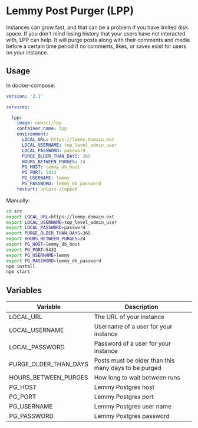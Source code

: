 # Lemmy Post Purger (LPP)

Instances can grow fast, and that can be a problem if you have limited disk space. If you don't mind losing history that your users have not interacted with, LPP can help. It will purge posts along with their comments and media before a certain time period if no comments, likes, or saves exist for users on your instance.

## Usage
In docker-compose:
```yml
version: '2.1'

services:

  lpp:
    image: nowsci/lpp
    container_name: lpp
    environment:
      LOCAL_URL: https://lemmy.domain.ext
      LOCAL_USERNAME: top_level_admin_user
      LOCAL_PASSWORD: password
      PURGE_OLDER_THAN_DAYS: 365
      HOURS_BETWEEN_PURGES: 24
      PG_HOST: lemmy_db_host
      PG_PORT: 5432
      PG_USERNAME: lemmy
      PG_PASSWORD: lemmy_db_password
    restart: unless-stopped
```

Manually:
```bash
cd src
export LOCAL_URL=https://lemmy.domain.ext
export LOCAL_USERNAME=top_level_admin_user
export LOCAL_PASSWORD=password
export PURGE_OLDER_THAN_DAYS=365
export HOURS_BETWEEN_PURGES=24
export PG_HOST=lemmy_db_host
export PG_PORT=5432
export PG_USERNAME=lemmy
export PG_PASSWORD=lemmy_db_password
npm install
npm start
```

## Variables

|Variable|Description|
|-|-|
|LOCAL_URL|The URL of your instance|
|LOCAL_USERNAME|Username of a user for your instance|
|LOCAL_PASSWORD|Password of a user for your instance|
|PURGE_OLDER_THAN_DAYS|Posts must be older than this many days to be purged|
|HOURS_BETWEEN_PURGES|How long to wait between runs|
|PG_HOST|Lemmy Postgres host|
|PG_PORT|Lemmy Postgres port|
|PG_USERNAME|Lemmy Postgres user name|
|PG_PASSWORD|Lemmy Postgres password|
